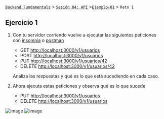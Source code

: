 [`Backend Fundamentals`](../../README.md) > [`Sesión 04: API`](../README.md) >[`Ejemplo-01`](../Ejemplo-01) > `Reto 1`
	
## Ejercicio 1

1. Con tu servidor corriendo vuelve a ejecutar las siguientes peticiones con [insomnia](https://insomnia.rest/download/) o [postman](https://www.postman.com/product/api-client/)
    - GET [http://localhost:3000/v1/usuarios](http://localhost:3000/v1/usuarios)
    - POST [http://localhost:3000/v1/usuarios](http://localhost:3000/v1/usuarios)
    - PUT [http://localhost:3000/v1/usuarios/42](http://localhost:3000/v1/usuarios/42)
    - DELETE [http://localhost:3000/v1/usuarios/42](http://localhost:3000/v1/usuarios/42)

    Analiza las respuestas y qué es lo que está sucediendo en cada caso.

2. Ahora ejecuta estas peticiones y observa qué es lo que sucede
    - PUT [http://localhost:3000/v1/usuarios](http://localhost:3000/v1/usuarios)
    - DELETE [http://localhost:3000/v1/usuarios](http://localhost:3000/v1/usuarios)

![image](https://user-images.githubusercontent.com/13757596/87737569-ee019f80-c7a0-11ea-9029-8dcb4b613ec4.png)
![image](https://user-images.githubusercontent.com/13757596/87737615-0a9dd780-c7a1-11ea-932e-a28b42d0684e.png)

